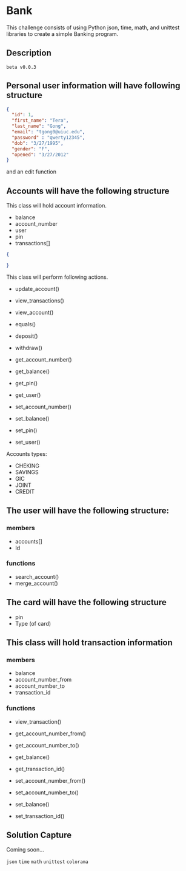 # Bank

This challenge consists of using Python json, time, math, and unittest libraries to create a simple Banking program.

## Description

`beta v0.0.3`

## Personal user information will have following structure
 
```json
{
  "id": 1,
  "first_name": "Tera",
  "last_name": "Gong",
  "email": "tgong0@uiuc.edu",
  "password" : "qwerty12345",
  "dob": "3/27/1995",
  "gender": "F",
  "opened": "3/27/2012"
}
```
and an edit function
## Accounts will have the following structure

This class will hold account information.

- balance
- account_number
- user
- pin
- transactions[]


```json
{

}
```

This class will perform following actions.

- update_account()
- view_transactions()
- view_account()
- equals()
- deposit()
- withdraw()

- get_account_number()
- get_balance()
- get_pin()
- get_user()

- set_account_number()
- set_balance()
- set_pin()
- set_user()

Accounts types:
- CHEKING
- SAVINGS
- GIC
- JOINT
- CREDIT

## The user will have the following structure:
### members
- accounts[]
- Id
### functions
- search_account()
- merge_account()

## The card will have the following structure
- pin
- Type (of card)


## This class will hold transaction information

### members
- balance
- account_number_from
- account_number_to
- transaction_id

###  functions
- view_transaction()

- get_account_number_from()
- get_account_number_to()
- get_balance()
- get_transaction_id()

- set_account_number_from()
- set_account_number_to()
- set_balance()
- set_transaction_id()

## Solution Capture

Coming soon...

```json``` ```time``` ```math``` ```unittest``` ```colorama```
